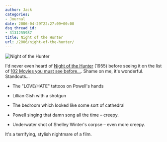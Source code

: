 ```yaml
---
author: Jack
categories:
- Journal
date: 2006-04-29T22:27:09+00:00
dsq_thread_id:
- 3131255987
title: Night of the Hunter
url: /2006/night-of-the-hunter/
---
```


![Night of the Hunter][1] 

I'd never even heard of [Night of the Hunter][1] (1955) before seeing it on the list of [102 Movies you must see before&#8230;][2]. Shame on me, it's wonderful. Standouts&#8230; 

* The "LOVE/HATE" tattoos on Powell's hands 

* Lillian Gish with a shotgun 

* The bedroom which looked like some sort of cathedral 

* Powell singing that damn song all the time &#8211; creepy. 

* Underwater shot of Shelley Winter's corpse &#8211; even more creepy. 

It's a terrifying, stylish nightmare of a film. 

[1]: [http://www.rottentomatoes.com/m/night\_of\_the_hunter/][2] 

[2]: <http://rogerebert.suntimes.com/apps/pbcs.dll/article?AID=/20060420/EDITOR/60419010>

 [1]: /files/nightofthehunter.jpg
 [2]: http://www.rottentomatoes.com/m/night_of_the_hunter/